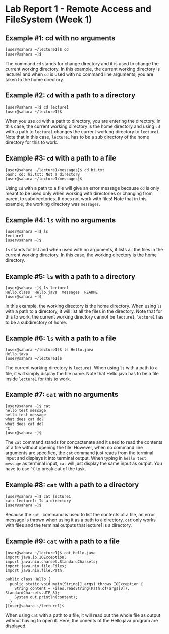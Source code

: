 # Lab Report 1 - Remote Access and FileSystem (Week 1)

## Example #1: cd with no arguments
```
[user@sahara ~/lecture1]$ cd
[user@sahara ~]$ 
```

The command `cd` stands for change directory and it is used to change the current working directory. In this example, the current working directory is lecture1 and when `cd` is used with no command line arguments, you are taken to the home directory.

## Example #2: `cd` with a path to a directory
```
[user@sahara ~]$ cd lecture1
[user@sahara ~/lecture1]$
```
When you use `cd` with a path to directory, you are entering the directory. In this case, the current working directory is the home directory and using `cd` with a path to `lecture1` changes the current working directory to `lecture1`. Note that in this case, `lecture1` has to be a sub directory of the home directory for this to work. 

## Example #3: `cd` with a path to a file 
```
[user@sahara ~/lecture1/messages]$ cd hi.txt
bash: cd: hi.txt: Not a directory
[user@sahara ~/lecture1/messages]$
```
Using `cd` with a path to a file will give an error message because `cd` is only meant to be used only when working with directories or changing from parent to subdirectories. It does not work with files! Note that in this example, the working directory was `messages`.

## Example #4: `ls` with no arguments
```
[user@sahara ~]$ ls
lecture1
[user@sahara ~]$
```
`ls` stands for list and when used with no arguments, it lists all the files in the current working directory. In this case, the working directory is the home directory. 

## Example #5: `ls` with a path to a directory
```
[user@sahara ~]$ ls lecture1
Hello.class  Hello.java  messages  README
[user@sahara ~]$ 
```
In this example, the working directory is the home directory. When using `ls` with a path to a directory, it will list all the files in the directory. Note that for this to work, the current working directory cannot be `lecture1`, `lecture1` has to be a subdirectory of home. 

## Example #6: `ls` with a path to a file
```
[user@sahara ~/lecture1]$ ls Hello.java
Hello.java
[user@sahara ~/lecture1]$
```
The current working directory is `lecture1`. When using `ls` with a path to a file, it will simply display the file name. Note that Hello.java has to be a file inside `lecture1` for this to work. 

## Example #7: `cat` with no arguments
```
[user@sahara ~]$ cat
hello test message
hello test message
what does cat do?
what does cat do?
^C
[user@sahara ~]$
```
The `cat` command stands for concactenate and it used to read the contents of a file without opening the file. However, when no command line arguments are specified, the `cat` command just reads from the terminal input and displays it into terminal output. When typing in `hello test message` as terminal input, `cat` will just display the same input as output. You have to use `^C` to break out of the task.

## Example #8: `cat` with a path to a directory
```
[user@sahara ~]$ cat lecture1
cat: lecture1: Is a directory
[user@sahara ~]$
```
Because the `cat ` command is used to list the contents of a file, an error message is thrown when using it as a path to a directory. `cat` only works with files and the terminal outputs that lecture1 is a directory. 

## Example #9: `cat` with a path to a file
```
[user@sahara ~/lecture1]$ cat Hello.java
import java.io.IOException;
import java.nio.charset.StandardCharsets;
import java.nio.file.Files;
import java.nio.file.Path;

public class Hello {
  public static void main(String[] args) throws IOException {
    String content = Files.readString(Path.of(args[0]), StandardCharsets.UTF_8);    
    System.out.println(content);
  }
}[user@sahara ~/lecture1]$
```
When using `cat` with a path to a file, it will read out the whole file as output without having to open it. Here, the conents of the Hello.java program are displayed. 

